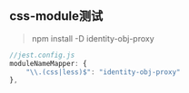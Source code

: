 ## css-module测试
> npm install -D identity-obj-proxy
``` javascript
//jest.config.js
moduleNameMapper: {
    "\\.(css|less)$": "identity-obj-proxy"
},
```
